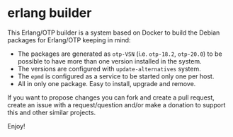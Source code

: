 erlang builder
==============

This Erlang/OTP builder is a system based on Docker to build the Debian packages for Erlang/OTP keeping in mind:

- The packages are generated as `otp-VSN` (i.e. `otp-18.2`, `otp-20.0`) to be possible to have more than one version installed in the system.
- The versions are configured with `update-alternatives` system.
- The `epmd` is configured as a service to be started only one per host.
- All in only one package. Easy to install, upgrade and remove.

If you want to propose changes you can fork and create a pull request, create an issue with a request/question and/or make a donation to support this and other similar projects.

Enjoy!
